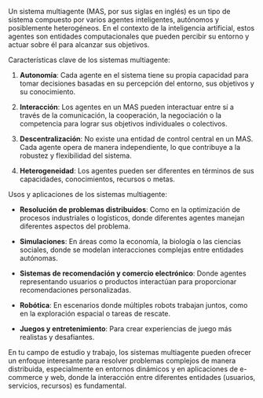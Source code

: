 Un sistema multiagente (MAS, por sus siglas en inglés) es un tipo de sistema compuesto por varios agentes inteligentes, autónomos y posiblemente heterogéneos. En el contexto de la inteligencia artificial, estos agentes son entidades computacionales que pueden percibir su entorno y actuar sobre él para alcanzar sus objetivos.

Características clave de los sistemas multiagente:

1. **Autonomía**: Cada agente en el sistema tiene su propia capacidad para tomar decisiones basadas en su percepción del entorno, sus objetivos y su conocimiento.
    
2. **Interacción**: Los agentes en un MAS pueden interactuar entre sí a través de la comunicación, la cooperación, la negociación o la competencia para lograr sus objetivos individuales o colectivos.
    
3. **Descentralización**: No existe una entidad de control central en un MAS. Cada agente opera de manera independiente, lo que contribuye a la robustez y flexibilidad del sistema.
    
4. **Heterogeneidad**: Los agentes pueden ser diferentes en términos de sus capacidades, conocimientos, recursos o metas.
    

Usos y aplicaciones de los sistemas multiagente:

- **Resolución de problemas distribuidos**: Como en la optimización de procesos industriales o logísticos, donde diferentes agentes manejan diferentes aspectos del problema.
    
- **Simulaciones**: En áreas como la economía, la biología o las ciencias sociales, donde se modelan interacciones complejas entre entidades autónomas.
    
- **Sistemas de recomendación y comercio electrónico**: Donde agentes representando usuarios o productos interactúan para proporcionar recomendaciones personalizadas.
    
- **Robótica**: En escenarios donde múltiples robots trabajan juntos, como en la exploración espacial o tareas de rescate.
    
- **Juegos y entretenimiento**: Para crear experiencias de juego más realistas y desafiantes.
    

En tu campo de estudio y trabajo, los sistemas multiagente pueden ofrecer un enfoque interesante para resolver problemas complejos de manera distribuida, especialmente en entornos dinámicos y en aplicaciones de e-commerce y web, donde la interacción entre diferentes entidades (usuarios, servicios, recursos) es fundamental.